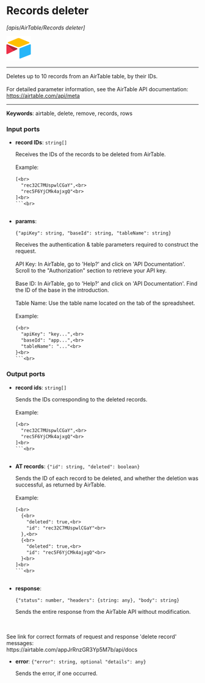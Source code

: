 # Records deleter

_[apis/AirTable/Records deleter]_

![icon](</assets/icons/5555939f-919c-41f8-847e-4b71cd64b2df.png>)

---

Deletes up to 10 records  from an AirTable table, by their IDs.<br>
<br>
For detailed parameter information, see the AirTable API documentation: <br>
https://airtable.com/api/meta<br>

---

__Keywords__: airtable, delete, remove, records, rows

### Input ports

* __record IDs__: ` string[] `

    Receives the IDs of the records to be deleted from AirTable.<br>
    <br>
    Example:<br>
    ```json<br>
    [<br>
      "rec32C7MUspwlCGaY",<br>
      "rec5F6YjCMk4ajxgQ"<br>
    ]<br>
    ```<br>


* __params__: 
    ```
    {"apiKey": string, "baseId": string, "tableName": string}
    ```

    Receives the authentication & table parameters required to construct the request.<br>
    <br>
    API Key: In AirTable, go to 'Help?' and click on 'API Documentation'. Scroll to the "Authorization" section to retrieve your API key.<br>
    <br>
    Base ID: In AirTable, go to 'Help?' and click on 'API Documentation'. Find the ID of the base in the introduction.<br>
    <br>
    Table Name: Use the table name located on the tab of the spreadsheet.<br>
    <br>
    Example:<br>
    ```json<br>
    {<br>
      "apiKey": "key...",<br>
      "baseId": "app...",<br>
      "tableName": "..."<br>
    }<br>
    ```<br>

### Output ports

* __record ids__: ` string[] `

    Sends the IDs corresponding to the deleted records.<br>
    <br>
    Example:<br>
    ```json<br>
    [<br>
      "rec32C7MUspwlCGaY",<br>
      "rec5F6YjCMk4ajxgQ"<br>
    ]<br>
    ```<br>


* __AT records__: ` {"id": string, "deleted": boolean} `

    Sends the ID of each record to be deleted, and whether the deletion was successful, as returned by AirTable.<br>
    <br>
    Example:<br>
    ```json<br>
    [<br>
      {<br>
        "deleted": true,<br>
        "id": "rec32C7MUspwlCGaY"<br>
      },<br>
      {<br>
        "deleted": true,<br>
        "id": "rec5F6YjCMk4ajxgQ"<br>
      }<br>
    ]<br>
    ```<br>


* __response__: 
    ```
    {"status": number, "headers": {string: any}, "body": string}
    ```

    Sends the entire response from the AirTable API without modification.
<br>
    
<br>
    See link for correct formats of request and response 'delete record' messages: 
<br>
    https://airtable.com/appJrRnzGR3Yp5M7b/api/docs<br>


* __error__: ` {"error": string, optional "details": any} `

    Sends the error, if one occurred.<br>

